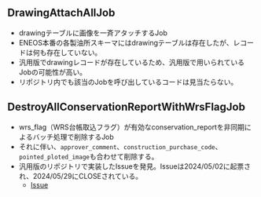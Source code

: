 ## DrawingAttachAllJob
- drawingテーブルに画像を一斉アタッチするJob
- ENEOS本番の各製油所スキーマにはdrawingテーブルは存在したが、レコードは何も存在していない。
- 汎用版でdrawingレコードが存在しているため、汎用版で用いられているJobの可能性が高い。
- リポジトリ内でも該当のJobを呼び出しているコードは見当たらない。

## DestroyAllConservationReportWithWrsFlagJob
- wrs_flag（WRS台帳取込フラグ）が有効なconservation_reportを非同期によるバッチ処理で削除するJob
- それに伴い、`approver_comment`、`construction_purchase_code`、`pointed_ploted_image`も合わせて削除する。
- 汎用版のリポジトリで実装したIssueを発見。Issueは2024/05/02に起票され、2024/05/29にCLOSEされている。
	- [Issue](https://github.com/valqua-cdo/spm-general-ruby/pull/11194)

